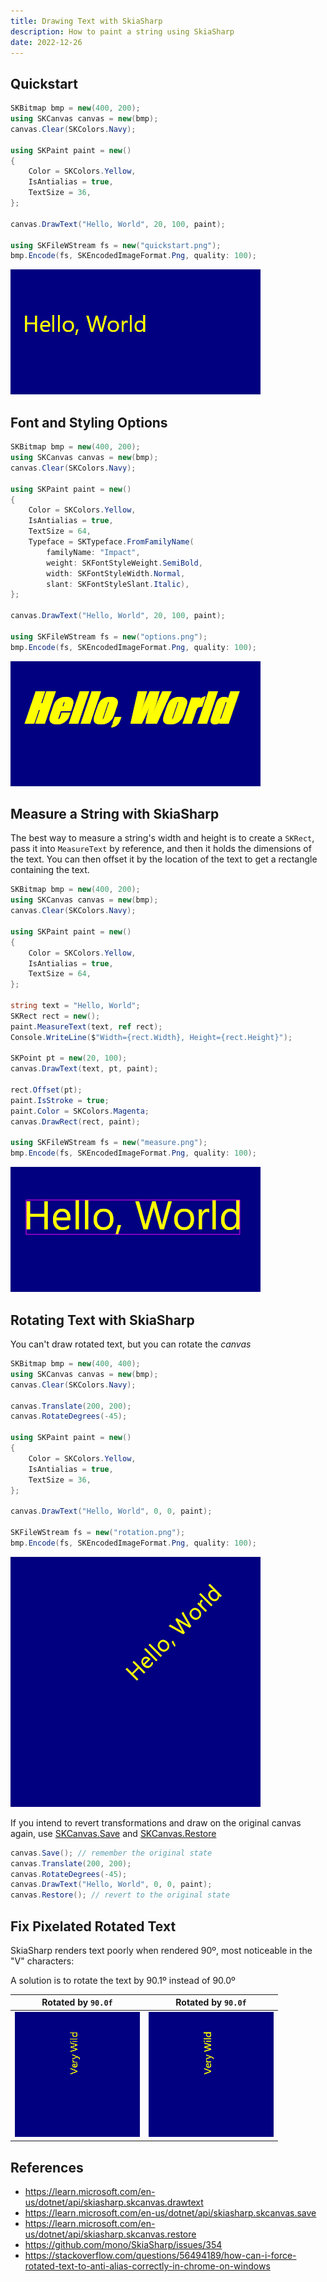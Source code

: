 ```yaml
---
title: Drawing Text with SkiaSharp
description: How to paint a string using SkiaSharp
date: 2022-12-26
---
```


## Quickstart

```cs
SKBitmap bmp = new(400, 200);
using SKCanvas canvas = new(bmp);
canvas.Clear(SKColors.Navy);

using SKPaint paint = new()
{
    Color = SKColors.Yellow,
    IsAntialias = true,
    TextSize = 36,
};

canvas.DrawText("Hello, World", 20, 100, paint);

using SKFileWStream fs = new("quickstart.png");
bmp.Encode(fs, SKEncodedImageFormat.Png, quality: 100);
```

![](quickstart.png)

## Font and Styling Options

```cs
SKBitmap bmp = new(400, 200);
using SKCanvas canvas = new(bmp);
canvas.Clear(SKColors.Navy);

using SKPaint paint = new()
{
    Color = SKColors.Yellow,
    IsAntialias = true,
    TextSize = 64,
    Typeface = SKTypeface.FromFamilyName(
        familyName: "Impact",
        weight: SKFontStyleWeight.SemiBold,
        width: SKFontStyleWidth.Normal,
        slant: SKFontStyleSlant.Italic),
};

canvas.DrawText("Hello, World", 20, 100, paint);

using SKFileWStream fs = new("options.png");
bmp.Encode(fs, SKEncodedImageFormat.Png, quality: 100);
```

![](options.png)

## Measure a String with SkiaSharp

The best way to measure a string's width and height is to create a `SKRect`, pass it into `MeasureText` by reference, and then it holds the dimensions of the text. You can then offset it by the location of the text to get a rectangle containing the text.

```cs
SKBitmap bmp = new(400, 200);
using SKCanvas canvas = new(bmp);
canvas.Clear(SKColors.Navy);

using SKPaint paint = new()
{
    Color = SKColors.Yellow,
    IsAntialias = true,
    TextSize = 64,
};

string text = "Hello, World";
SKRect rect = new();
paint.MeasureText(text, ref rect);
Console.WriteLine($"Width={rect.Width}, Height={rect.Height}");

SKPoint pt = new(20, 100);
canvas.DrawText(text, pt, paint);

rect.Offset(pt);
paint.IsStroke = true;
paint.Color = SKColors.Magenta;
canvas.DrawRect(rect, paint);

using SKFileWStream fs = new("measure.png");
bmp.Encode(fs, SKEncodedImageFormat.Png, quality: 100);
```

![](measure.png)

## Rotating Text with SkiaSharp

You can't draw rotated text, but you can rotate the _canvas_

```cs
SKBitmap bmp = new(400, 400);
using SKCanvas canvas = new(bmp);
canvas.Clear(SKColors.Navy);

canvas.Translate(200, 200);
canvas.RotateDegrees(-45);

using SKPaint paint = new()
{
    Color = SKColors.Yellow,
    IsAntialias = true,
    TextSize = 36,
};

canvas.DrawText("Hello, World", 0, 0, paint);

SKFileWStream fs = new("rotation.png");
bmp.Encode(fs, SKEncodedImageFormat.Png, quality: 100);
```

![](rotation.png)

If you intend to revert transformations and draw on the original canvas again, use [SKCanvas.Save](https://learn.microsoft.com/en-us/dotnet/api/skiasharp.skcanvas.save) and [SKCanvas.Restore](https://learn.microsoft.com/en-us/dotnet/api/skiasharp.skcanvas.restore)

```cs
canvas.Save(); // remember the original state
canvas.Translate(200, 200);
canvas.RotateDegrees(-45);
canvas.DrawText("Hello, World", 0, 0, paint);
canvas.Restore(); // revert to the original state
```

## Fix Pixelated Rotated Text

SkiaSharp renders text poorly when rendered 90º, most noticeable in the "V" characters:

A solution is to rotate the text by 90.1º instead of 90.0º

Rotated by `90.0f` | Rotated by `90.0f`
---|---
![](rotation-artifact.png)|![](rotation-artifact-fixed.png)

## References
* https://learn.microsoft.com/en-us/dotnet/api/skiasharp.skcanvas.drawtext
* https://learn.microsoft.com/en-us/dotnet/api/skiasharp.skcanvas.save
* https://learn.microsoft.com/en-us/dotnet/api/skiasharp.skcanvas.restore
* https://github.com/mono/SkiaSharp/issues/354
* https://stackoverflow.com/questions/56494189/how-can-i-force-rotated-text-to-anti-alias-correctly-in-chrome-on-windows